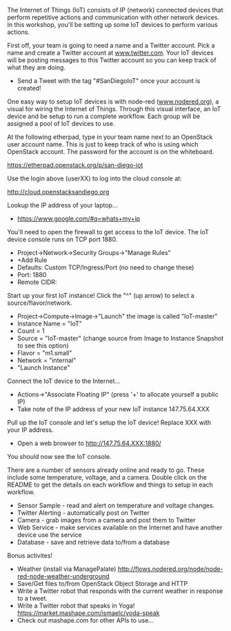 
The Internet of Things (IoT) consists of IP (network) connected devices that perform repetitive actions and communication with other network devices. In this workshop, you'll be setting up some IoT devices to perform various actions.

First off, your team is going to need a name and a Twitter account. Pick a name and create a Twitter account at www.twitter.com. Your IoT devices will be posting messages to this Twitter account so you can keep track of what they are doing.

* Send a Tweet with the tag "#SanDiegoIoT" once your account is created!

One easy way to setup IoT devices is with node-red (www.nodered.org), a visual for wiring the Internet of Things. Through this visual interface, an IoT device and be setup to run a complete workflow. Each group will be assigned a pool of IoT devices to use.

At the following etherpad, type in your team name next to an OpenStack user account name. This is just to keep track of who is using which OpenStack account. The password for the account is on the whiteboard.

https://etherpad.openstack.org/p/san-diego-iot

Use the login above (userXX) to log into the cloud console at:

http://cloud.openstacksandiego.org

Lookup the IP address of your laptop...

* https://www.google.com/#q=whats+my+ip

You'll need to open the firewall to get access to the IoT device. The IoT device console runs on TCP port 1880.

* Project->Network->Security Groups->"Manage Rules"
* +Add Rule
* Defaults: Custom TCP/Ingress/Port (no need to change these)
* Port: 1880
* Remote CIDR: <IP address of your laptop>

Start up your first IoT instance! Click the "^" (up arrow) to select a source/flavor/network.

* Project->Compute->Image->"Launch" the image is called "IoT-master"
* Instance Name = "IoT"
* Count = 1
* Source = "IoT-master" (change source from Image to Instance Snapshot to see this option)
* Flavor = "m1.small"
* Network = "internal"
* "Launch Instance"

Connect the IoT device to the Internet...

* Actions->"Associate Floating IP" (press '+' to allocate yourself a public IP)
* Take note of the IP address of your new IoT instance 147.75.64.XXX

Pull up the IoT console and let's setup the IoT device! Replace XXX with your IP address.

* Open a web browser to http://147.75.64.XXX:1880/

You should now see the IoT console.

There are a number of sensors already online and ready to go. These include some temperature, voltage, and a camera. Double click on the README to get the details on each workflow and things to setup in each workflow.

* Sensor Sample - read and alert on temperature and voltage changes.
* Twitter Alerting - automatically post on Twitter
* Camera - grab images from a camera and post them to Twitter
* Web Service - make services available on the Internet and have another device use the service
* Database - save and retrieve data to/from a database

Bonus activites!
 * Weather (install via ManagePalate) http://flows.nodered.org/node/node-red-node-weather-underground
 * Save/Get files to/from OpenStack Object Storage and HTTP
 * Write a Twitter robot that responds with the current weather in response to a tweet.
 * Write a Twitter robot that speaks in Yoga! https://market.mashape.com/ismaelc/yoda-speak
 * Check out mashape.com for other APIs to use...

